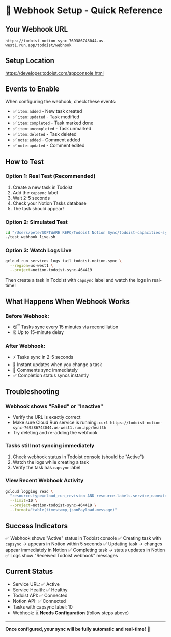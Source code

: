 # 🔗 Webhook Setup - Quick Reference

## Your Webhook URL
```
https://todoist-notion-sync-769386743044.us-west1.run.app/todoist/webhook
```

## Setup Location
https://developer.todoist.com/appconsole.html

## Events to Enable
When configuring the webhook, check these events:

- ✅ `item:added` - New task created
- ✅ `item:updated` - Task modified
- ✅ `item:completed` - Task marked done
- ✅ `item:uncompleted` - Task unmarked
- ✅ `item:deleted` - Task deleted
- ✅ `note:added` - Comment added
- ✅ `note:updated` - Comment edited

## How to Test

### Option 1: Real Test (Recommended)
1. Create a new task in Todoist
2. Add the `capsync` label
3. Wait 2-5 seconds
4. Check your Notion Tasks database
5. The task should appear!

### Option 2: Simulated Test
```bash
cd "/Users/pete/SOFTWARE REPO/Todoist Notion Sync/todoist-capacities-sync"
./test_webhook_live.sh
```

### Option 3: Watch Logs Live
```bash
gcloud run services logs tail todoist-notion-sync \
  --region=us-west1 \
  --project=notion-todoist-sync-464419
```

Then create a task in Todoist with `capsync` label and watch the logs in real-time!

## What Happens When Webhook Works

### Before Webhook:
- 😴 Tasks sync every 15 minutes via reconciliation
- ⏰ Up to 15-minute delay

### After Webhook:
- ⚡ Tasks sync in 2-5 seconds
- 🎯 Instant updates when you change a task
- 💬 Comments sync immediately
- ✅ Completion status syncs instantly

## Troubleshooting

### Webhook shows "Failed" or "Inactive"
- Verify the URL is exactly correct
- Make sure Cloud Run service is running: `curl https://todoist-notion-sync-769386743044.us-west1.run.app/health`
- Try deleting and re-adding the webhook

### Tasks still not syncing immediately
1. Check webhook status in Todoist console (should be "Active")
2. Watch the logs while creating a task
3. Verify the task has `capsync` label

### View Recent Webhook Activity
```bash
gcloud logging read \
  "resource.type=cloud_run_revision AND resource.labels.service_name=todoist-notion-sync AND jsonPayload.message=~'webhook'" \
  --limit=10 \
  --project=notion-todoist-sync-464419 \
  --format="table(timestamp,jsonPayload.message)"
```

## Success Indicators

✅ Webhook shows "Active" status in Todoist console
✅ Creating task with `capsync` → appears in Notion within 5 seconds
✅ Updating task → changes appear immediately in Notion
✅ Completing task → status updates in Notion
✅ Logs show "Received Todoist webhook" messages

## Current Status

- Service URL: ✅ Active
- Service Health: ✅ Healthy
- Todoist API: ✅ Connected
- Notion API: ✅ Connected
- Tasks with capsync label: 10
- Webhook: ⏳ **Needs Configuration** (follow steps above)

---

**Once configured, your sync will be fully automatic and real-time!** 🚀

